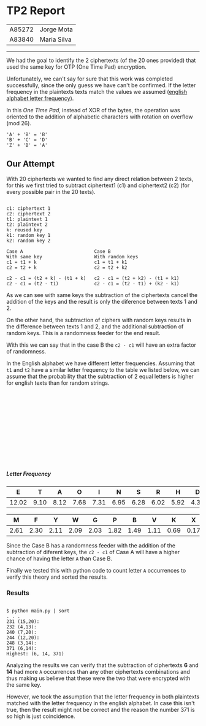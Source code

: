 # TP2 Report

<table>
    <tr> <td>A85272</td> <td>Jorge Mota </td> </tr>
    <tr> <td>A83840</td> <td>Maria Silva</td> </tr>
</table>

___

We had the goal to identify the 2 ciphertexts (of the 20 ones provided) that used the same key for OTP (One Time Pad) encryption.

Unfortunately, we can't say for sure that this work was completed successfully, since the only guess we have can't be confirmed. If the letter frequency in the plaintexts texts match the values we assumed ([english alphabet letter frequency](#Letter-Frequency)).

In this *One Time Pad*, instead of XOR of the bytes, the operation was oriented to the addition of alphabetic characters with rotation on overflow (mod 26).

```
'A' + 'B' = 'B'
'B' + 'C' = 'D'
'Z' + 'B' = 'A'
```

## Our Attempt

With 20 ciphertexts we wanted to find any direct relation between 2 texts, for this we first tried to subtract ciphertext1 (c1) and ciphertext2 (c2) (for every possible pair in the 20 texts).

<pre><code>
c1: ciphertext 1
c2: ciphertext 2
t1: plaintext 1
t2: plaintext 2
k: reused key
k1: random key 1
k2: random key 2

Case A                          Case B
With same key                   With random keys
c1 = t1 + k                     c1 = t1 + k1
c2 = t2 + k                     c2 = t2 + k2

c2 - c1 = (t2 + k) - (t1 + k)   c2 - c1 = (t2 + k2) - (t1 + k1)
c2 - c1 = (t2 - t1)             c2 - c1 = (t2 - t1) + (k2 - k1)
</code></pre>

As we can see with same keys the subtraction of the ciphertexts cancel the addition of the keys and the result is only the diference between texts 1 and 2.

On the other hand, the subtraction of ciphers with random keys results in the difference between texts 1 and 2, and the additional subtraction of random keys. This is a randomness feeder for the end result.

With this we can say that in the case B the `c2 - c1` will have an extra factor of randomness.

In the English alphabet we have different letter frequencies.
Assuming that `t1` and `t2` have a similar letter frequency to the table we listed below, we can assume that the probability that the subtraction of 2 equal letters is higher for english texts than for random strings.

<br/><br/><br/><br/><br/><br/><br/><br/><br/><br/><br/>
##### **Letter Frequency**
|    E    |    T    |    A    |    O    |    I    |    N    |    S    |    R    |    H    |    D    |    L    |    U    |    C    |
|:-------:|:-------:|:-------:|:-------:|:-------:|:-------:|:-------:|:-------:|:-------:|:-------:|:-------:|:-------:|:-------:|
|  12.02  |   9.10  |   8.12  |   7.68  |   7.31  |   6.95  |   6.28  |   6.02  |   5.92  |   4.32  |   3.98  |   2.88  |   2.71  |

|    M    |    F    |    Y    |    W    |    G    |    P    |    B    |    V    |    K    |    X    |    Q    |    J    |    Z    |
|:-------:|:-------:|:-------:|:-------:|:-------:|:-------:|:-------:|:-------:|:-------:|:-------:|:-------:|:-------:|:-------:|
|   2.61  |   2.30  |   2.11  |   2.09  |   2.03  |   1.82  |   1.49  |   1.11  |   0.69  |   0.17  |   0.11  |   0.10  |   0.07  |

Since the Case B has a randomness feeder with the addition of the subtraction of diferent keys, the `c2 - c1` of Case A will have a higher chance of having the letter `A` than Case B.

Finally we tested this with python code to count letter `A` occurrences to verify this theory and sorted the results.



### **Results**

<pre><code>
$ python main.py | sort
. . .
231 (15,20):
232 (4,13):
240 (7,20):
244 (12,20):
248 (3,14):
371 (6,14):
Highest: (6, 14, 371)
</pre></code>

Analyzing the results we can verify that the subtraction of ciphertexts **6** and **14** had more `A` occurrences than any other ciphertexts combinations and thus making us believe that these were the two that were encrypted with the same key.

However, we took the assumption that the letter frequency in both plaintexts matched with the letter frequency in the english alphabet.
In case this isn't true, then the result might not be correct and the reason the number 371 is so high is just coincidence.